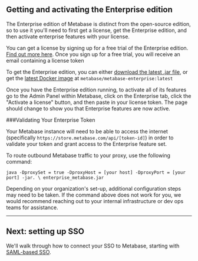 ## Getting and activating the Enterprise edition

The Enterprise edition of Metabase is distinct from the open-source edition, so to use it you'll need to first get a license, get the Enterprise edition, and then activate enterprise features with your license.

You can get a license by signing up for a free trial of the Enterprise edition. [Find out more here](https://metabase.com/enterprise/). Once you sign up for a free trial, you will receive an email containing a license token

To get the Enterprise edition, you can either [download the latest .jar file](https://downloads.metabase.com/enterprise/latest/metabase.jar), or get the [latest Docker image](https://hub.docker.com/r/metabase/metabase-enterprise/) at `metabase/metabase-enterprise:latest`

Once you have the Enterprise edition running, to activate all of its features go to the Admin Panel within Metabase, click on the Enterprise tab, click the "Activate a license" button, and then paste in your license token. The page should change to show you that Enterprise features are now active.

###Validating Your Enterprise Token

Your Metabase instance will need to be able to access the internet (specifically `https://store.metabase.com/api/[token-id]`) in order to validate your token and grant access to the Enterprise feature set. 

To route outbound Metabase traffic to your proxy, use the following command:

`java -DproxySet = true -DproxyHost = [your host] -DproxyPort = [your port] -jar. \ enterprise_metabase.jar`

Depending on your organization's set-up, additional configuration steps may need to be taken. If the command above does not work for you, we would recommend reaching out to your internal infrastructure or dev ops teams for assistance.

---

## Next: setting up SSO
We'll walk through how to connect your SSO to Metabase, starting with [SAML-based SSO](authenticating-with-saml.md).
